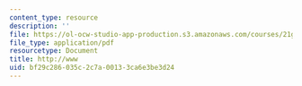 ```yaml
---
content_type: resource
description: ''
file: https://ol-ocw-studio-app-production.s3.amazonaws.com/courses/21g-114-chinese-vi-streamlined-spring-2005/bf29c286035c2c7a00133ca6e3be3d24_MIT21G_114S05_2_07j.pdf
file_type: application/pdf
resourcetype: Document
title: http://www
uid: bf29c286-035c-2c7a-0013-3ca6e3be3d24
---
```

